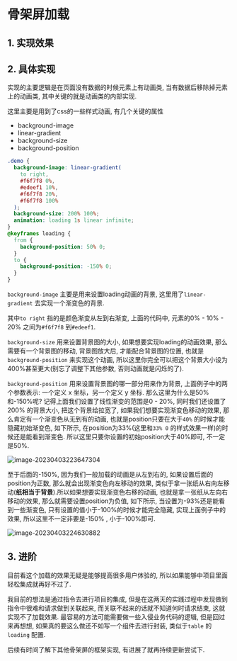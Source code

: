 # 骨架屏加载

## 1. 实现效果
<Placeholder />



## 2. 具体实现
实现的主要逻辑是在页面没有数据的时候元素上有动画类, 当有数据后移除掉元素上的动画类, 其中关键的就是动画类的内部实现.

这里主要是用到了css的一些样式动画, 有几个关键的属性

- background-image
- linear-gradient
- background-size
- background-position

```css
.demo {
  background-image: linear-gradient(
    to right,
    #f6f7f8 0%,
    #edeef1 10%,
    #f6f7f8 20%,
    #f6f7f8 100%
  );
  background-size: 200% 100%;
  animation: loading 1s linear infinite;
}
@keyframes loading {
  from {
    background-position: 50% 0;
  }
  to {
    background-position: -150% 0;
  }
}
```
`background-image` 主要是用来设置loading动画的背景, 这里用了`linear-gradient` 去实现一个渐变色的背景.

其中`to right` 指的是颜色渐变从左到右渐变, 上面的代码中, 元素的0% - 10% - 20% 之间为`#f6f7f8` 到`#edeef1`.

`background-size` 用来设置背景图的大小, 如果想要实现loading的动画效果, 那么需要有一个背景图的移动, 背景图放大后, 才能配合背景图的位置, 也就是`background-position` 来实现这个动画, 所以这里你完全可以把这个背景大小设为400%甚至更大(别忘了调整下其他参数, 否则动画就是闪烁的了).  

`background-position` 用来设置背景图的哪一部分用来作为背景, 上面例子中的两个参数表示: 一个定义 x 坐标，另一个定义 y 坐标. 那么这里为什么是50%和-150%呢? 记得上面我们设置了线性渐变的范围是0 - 20%, 同时我们还设置了200% 的背景大小, 把这个背景给拉宽了, 如果我们想要实现渐变色移动的效果, 那么肯定有一个渐变色从无到有的动画, 也就是position只要在大于`40%` 的时候才能隐藏初始渐变色, 如下所示, 在position为33%(这里和`33% 0` 的样式效果一样)的时候还是能看到渐变色. 所以这里只要你设置的初始position大于40%即可, 不一定是50%.

![image-20230403223647304](https://cdn.jsdelivr.net/gh/scattter/blogweb/images/image-20230403223647304.png)

至于后面的-150%, 因为我们一般加载的动画是从左到右的, 如果设置后面的position为正数, 那么就会出现渐变色向左移动的效果, 类似于拿一张纸从右向左移动(**纸相当于背景**).所以如果想要实现渐变色右移的动画, 也就是拿一张纸从左向右移动的效果, 那么就需要设置position为负值, 如下所示, 当设置为-93%还是能看到一些渐变色, 只有设置的值小于-100%的时候才能完全隐藏, 实现上面例子中的效果, 所以这里不一定非要是-150% , 小于-100%即可.

![image-20230403224630882](https://cdn.jsdelivr.net/gh/scattter/blogweb/images/image-20230403224630882.png)



## 3. 进阶

目前看这个加载的效果无疑是能够提高很多用户体验的, 所以如果能够中项目里面轻松集成就再好不过了.

我目前的想法是通过指令去进行项目的集成, 但是在这两天的实践过程中发现做到指令中很难和请求做到关联起来, 而关联不起来的话就不知道何时请求结束, 这就实现不了加载效果. 最容易的方法可能需要做一些入侵业务代码的逻辑, 但是回过来再想想, 如果真的要这么做还不如写一个组件去进行封装, 类似于`table` 的`loading` 配置.

后续有时间了解下其他骨架屏的框架实现, 有进展了就再持续更新尝试下.




<script setup>
import Placeholder from './viewComponent/Placeholder/index.vue'
</script>